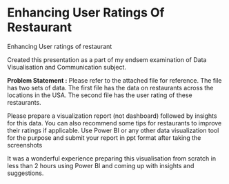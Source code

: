 # Enhancing User Ratings Of Restaurant
Enhancing User ratings of restaurant


Created this presentation as a part of my endsem examination of Data Visualisation and Communication subject.

**Problem Statement :**
Please refer to the attached file for reference.
The file has two sets of data. The first file has the data on restaurants across the locations in the USA.
The second file has the user rating of these restaurants.

Please prepare a visualization report (not dashboard) followed by insights for this data. You can also recommend some tips for restaurants to improve their ratings if applicable.
Use Power BI or any other data visualization tool for the purpose and submit your report in ppt format after taking the screenshots

It was a wonderful experience preparing this visualisation from scratch in less than 2 hours using Power BI and coming up with insights and suggestions.
